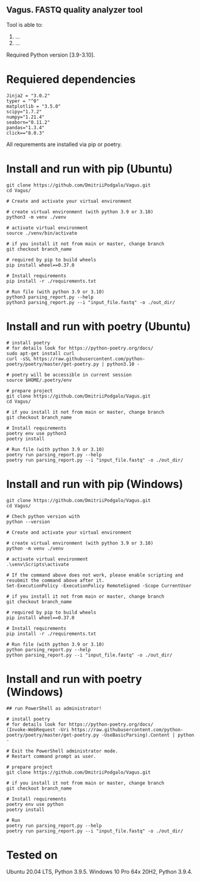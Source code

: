 ## Vagus. FASTQ quality analyzer tool

Tool is able to:
1. ...
2. ...

Required Python version [3.9-3.10].

# Requiered dependencies
``` console
Jinja2 = "3.0.2"
typer = "^0"
matplotlib = "3.5.0"
scipy="1.7.2"
numpy="1.21.4"
seaborn="0.11.2"
pandas="1.3.4"
click=="8.0.3"
```
All requrements are installed via pip or poetry.


# Install and run with pip (Ubuntu)
```console
git clone https://github.com/DmitriiPodgalo/Vagus.git
cd Vagus/

# Create and activate your virtual environment

# create virtual environment (with python 3.9 or 3.10)
python3 -m venv ./venv

# activate virtual environment
source ./venv/bin/activate

# if you install it not from main or master, change branch
git checkout branch_name

# required by pip to build wheels
pip install wheel==0.37.0 

# Install requirements
pip install -r ./requirements.txt

# Run file (with python 3.9 or 3.10)
python3 parsing_report.py --help
python3 parsing_report.py --i "input_file.fastq" -o ./out_dir/
```

# Install and run with poetry (Ubuntu)
```console
# install poetry
# for details look for https://python-poetry.org/docs/
sudo apt-get install curl
curl -sSL https://raw.githubusercontent.com/python-poetry/poetry/master/get-poetry.py | python3.10 -

# poetry will be accessible in current session
source $HOME/.poetry/env

# prepare project
git clone https://github.com/DmitriiPodgalo/Vagus.git
cd Vagus/

# if you install it not from main or master, change branch
git checkout branch_name

# Install requirements
poetry env use python3
poetry install 

# Run file (with python 3.9 or 3.10)
poetry run parsing_report.py --help
poetry run parsing_report.py --i "input_file.fastq" -o ./out_dir/
```

# Install and run with pip (Windows)
```console
git clone https://github.com/DmitriiPodgalo/Vagus.git
cd Vagus/

# Chech python version with 
python --version

# Create and activate your virtual environment

# create virtual environment (with python 3.9 or 3.10)
python -m venv ./venv

# activate virtual environment
.\venv\Scripts\activate

# If the command above does not work, please enable scripting and resubmit the command above after it.
Set-ExecutionPolicy -ExecutionPolicy RemoteSigned -Scope CurrentUser

# if you install it not from main or master, change branch
git checkout branch_name

# required by pip to build wheels
pip install wheel==0.37.0 

# Install requirements
pip install -r ./requirements.txt

# Run file (with python 3.9 or 3.10)
python parsing_report.py --help
python parsing_report.py --i "input_file.fastq" -o ./out_dir/
```

# Install and run with poetry (Windows)
```console
## run PowerShell as administrator!

# install poetry
# for details look for https://python-poetry.org/docs/
(Invoke-WebRequest -Uri https://raw.githubusercontent.com/python-poetry/poetry/master/get-poetry.py -UseBasicParsing).Content | python -

# Exit the PowerShell administrator mode.
# Restart command prompt as user.

# prepare project
git clone https://github.com/DmitriiPodgalo/Vagus.git

# if you install it not from main or master, change branch
git checkout branch_name

# Install requirements
poetry env use python
poetry install

# Run
poetry run parsing_report.py --help
poetry run parsing_report.py --i "input_file.fastq" -o ./out_dir/
```

# Tested on
Ubuntu 20.04 LTS, Python 3.9.5.
Windows 10 Pro 64x 20H2, Python 3.9.4.